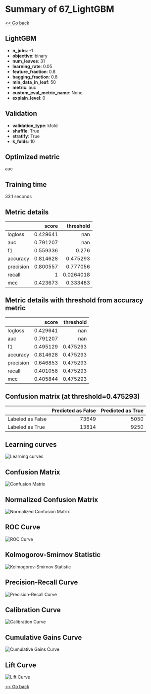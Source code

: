 # Summary of 67_LightGBM

[<< Go back](../README.md)


## LightGBM
- **n_jobs**: -1
- **objective**: binary
- **num_leaves**: 31
- **learning_rate**: 0.05
- **feature_fraction**: 0.8
- **bagging_fraction**: 0.8
- **min_data_in_leaf**: 50
- **metric**: auc
- **custom_eval_metric_name**: None
- **explain_level**: 0

## Validation
 - **validation_type**: kfold
 - **shuffle**: True
 - **stratify**: True
 - **k_folds**: 10

## Optimized metric
auc

## Training time

33.1 seconds

## Metric details
|           |    score |   threshold |
|:----------|---------:|------------:|
| logloss   | 0.429641 | nan         |
| auc       | 0.791207 | nan         |
| f1        | 0.559336 |   0.276     |
| accuracy  | 0.814628 |   0.475293  |
| precision | 0.800557 |   0.777056  |
| recall    | 1        |   0.0264018 |
| mcc       | 0.423673 |   0.333483  |


## Metric details with threshold from accuracy metric
|           |    score |   threshold |
|:----------|---------:|------------:|
| logloss   | 0.429641 |  nan        |
| auc       | 0.791207 |  nan        |
| f1        | 0.495129 |    0.475293 |
| accuracy  | 0.814628 |    0.475293 |
| precision | 0.646853 |    0.475293 |
| recall    | 0.401058 |    0.475293 |
| mcc       | 0.405844 |    0.475293 |


## Confusion matrix (at threshold=0.475293)
|                  |   Predicted as False |   Predicted as True |
|:-----------------|---------------------:|--------------------:|
| Labeled as False |                73649 |                5050 |
| Labeled as True  |                13814 |                9250 |

## Learning curves
![Learning curves](learning_curves.png)
## Confusion Matrix

![Confusion Matrix](confusion_matrix.png)


## Normalized Confusion Matrix

![Normalized Confusion Matrix](confusion_matrix_normalized.png)


## ROC Curve

![ROC Curve](roc_curve.png)


## Kolmogorov-Smirnov Statistic

![Kolmogorov-Smirnov Statistic](ks_statistic.png)


## Precision-Recall Curve

![Precision-Recall Curve](precision_recall_curve.png)


## Calibration Curve

![Calibration Curve](calibration_curve_curve.png)


## Cumulative Gains Curve

![Cumulative Gains Curve](cumulative_gains_curve.png)


## Lift Curve

![Lift Curve](lift_curve.png)



[<< Go back](../README.md)
